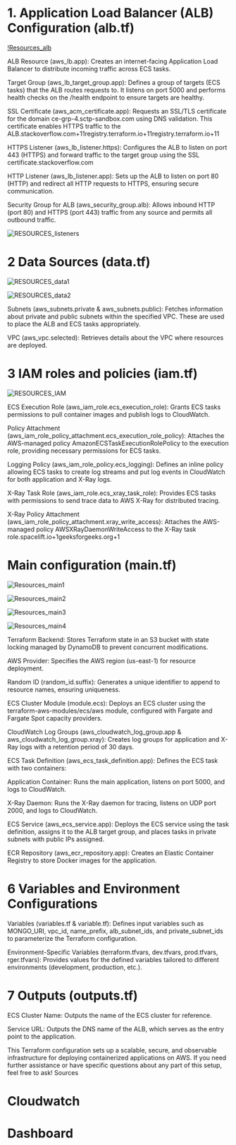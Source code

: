 # 1. Application Load Balancer (ALB) Configuration (alb.tf)

[!Resources_alb](/g4infra/images/RESOURCES_ALB.png)

ALB Resource (aws_lb.app): Creates an internet-facing Application Load Balancer to distribute incoming traffic across ECS tasks.

Target Group (aws_lb_target_group.app): Defines a group of targets (ECS tasks) that the ALB routes requests to. It listens on port 5000 and performs health checks on the /health endpoint to ensure targets are healthy.

SSL Certificate (aws_acm_certificate.app): Requests an SSL/TLS certificate for the domain ce-grp-4.sctp-sandbox.com using DNS validation. This certificate enables HTTPS traffic to the ALB.stackoverflow.com+11registry.terraform.io+11registry.terraform.io+11

HTTPS Listener (aws_lb_listener.https): Configures the ALB to listen on port 443 (HTTPS) and forward traffic to the target group using the SSL certificate.stackoverflow.com

HTTP Listener (aws_lb_listener.app): Sets up the ALB to listen on port 80 (HTTP) and redirect all HTTP requests to HTTPS, ensuring secure communication.


Security Group for ALB (aws_security_group.alb): Allows inbound HTTP (port 80) and HTTPS (port 443) traffic from any source and permits all outbound traffic.

![RESOURCES_listeners](/g4infra/images/RESOURCES_listenrers.png)

# 2 Data Sources (data.tf)
![RESOURCES_data1](/g4infra/images/RESOURCES_data1.png)

![RESOURCES_data2](/g4infra/images/RESOURCES_data2.png)

Subnets (aws_subnets.private & aws_subnets.public): Fetches information about private and public subnets within the specified VPC. These are used to place the ALB and ECS tasks appropriately.

VPC (aws_vpc.selected): Retrieves details about the VPC where resources are deployed.

# 3 IAM roles and policies (iam.tf)

![RESOURCES_IAM](/g4infra/images/resources_iam.png)

ECS Execution Role (aws_iam_role.ecs_execution_role): Grants ECS tasks permissions to pull container images and publish logs to CloudWatch.

Policy Attachment (aws_iam_role_policy_attachment.ecs_execution_role_policy): Attaches the AWS-managed policy AmazonECSTaskExecutionRolePolicy to the execution role, providing necessary permissions for ECS tasks.

Logging Policy (aws_iam_role_policy.ecs_logging): Defines an inline policy allowing ECS tasks to create log streams and put log events in CloudWatch for both application and X-Ray logs.

X-Ray Task Role (aws_iam_role.ecs_xray_task_role): Provides ECS tasks with permissions to send trace data to AWS X-Ray for distributed tracing.

X-Ray Policy Attachment (aws_iam_role_policy_attachment.xray_write_access): Attaches the AWS-managed policy AWSXRayDaemonWriteAccess to the X-Ray task role.spacelift.io+1geeksforgeeks.org+1

# Main configuration (main.tf)
![Resources_main1](/g4infra/images/resources_main1.png)

![Resources_main2](/g4infra/images/resources_main2.png)

![Resources_main3](/g4infra/images/resources_main3.png)

![Resources_main4](/g4infra/images/resources_main4.png)

Terraform Backend: Stores Terraform state in an S3 bucket with state locking managed by DynamoDB to prevent concurrent modifications.

AWS Provider: Specifies the AWS region (us-east-1) for resource deployment.

Random ID (random_id.suffix): Generates a unique identifier to append to resource names, ensuring uniqueness.

ECS Cluster Module (module.ecs): Deploys an ECS cluster using the terraform-aws-modules/ecs/aws module, configured with Fargate and Fargate Spot capacity providers.

CloudWatch Log Groups (aws_cloudwatch_log_group.app & aws_cloudwatch_log_group.xray): Creates log groups for application and X-Ray logs with a retention period of 30 days.

ECS Task Definition (aws_ecs_task_definition.app): Defines the ECS task with two containers:

Application Container: Runs the main application, listens on port 5000, and logs to CloudWatch.

X-Ray Daemon: Runs the X-Ray daemon for tracing, listens on UDP port 2000, and logs to CloudWatch.

ECS Service (aws_ecs_service.app): Deploys the ECS service using the task definition, assigns it to the ALB target group, and places tasks in private subnets with public IPs assigned.

ECR Repository (aws_ecr_repository.app): Creates an Elastic Container Registry to store Docker images for the application.

# 6 Variables and Environment Configurations
Variables (variables.tf & variable.tf): Defines input variables such as MONGO_URI, vpc_id, name_prefix, alb_subnet_ids, and private_subnet_ids to parameterize the Terraform configuration.

Environment-Specific Variables (terraform.tfvars, dev.tfvars, prod.tfvars, rger.tfvars): Provides values for the defined variables tailored to different environments (development, production, etc.).

# 7 Outputs (outputs.tf)
ECS Cluster Name: Outputs the name of the ECS cluster for reference.

Service URL: Outputs the DNS name of the ALB, which serves as the entry point to the application.

This Terraform configuration sets up a scalable, secure, and observable infrastructure for deploying containerized applications on AWS. If you need further assistance or have specific questions about any part of this setup, feel free to ask!
Sources

# Cloudwatch

# Dashboard